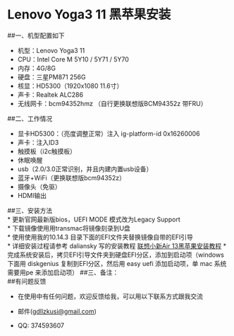 # Lenovo Yoga3 11 **黑苹果安装**

##一、机型配置如下    
  *  机型：Lenovo Yoga3 11 
  *  CPU：Intel Core M 5Y10 / 5Y71 / 5Y70  
  *  内存：4G/8G
  *  硬盘：三星PM871 256G  
  *  核显：HD5300（1920x1080 11.6寸）
  *  声卡：Realtek ALC286  
  *  无线网卡：bcm94352hmz  （自行更换联想版BCM94352z 带FRU）

##二、工作情况    
  *  显卡HD5300：（亮度调整正常）注入 ig-platform-id 0x16260006   
  *  声卡：注入ID3  
  *  触摸板（i2c触摸板）   
  *  休眠唤醒
  *  usb（2.0/3.0正常识别，并且内建内置usb设备）  
  *  蓝牙+WiFi（更换联想版bcm94352z）  
  *  摄像头（免驱）  
  *  HDMI输出

##三、安装方法    
    *  更新官网最新版bios，UEFI MODE 模式改为Legacy Support  
    *  下载镜像使用用transmac将镜像刻录到U盘  
    *  使用使用我的10.14.3 目录下面的EFI文件夹替换镜像自带的EFI引导  
    *  详细安装过程请参考 daliansky 写的安装教程
 [联想小新Air 13黑苹果安装教程](https://blog.daliansky.net/Lenovo-Xiaoxin-Air-13-macOS-Mojave-installation-tutorial.html)
    *  完成系统安装后，拷贝EFI引导文件夹到硬盘EFI分区，添加到启动项（windows 下面用 diskgenius 复制到EFI分区，然后用 easy uefi 添加启动项，单 mac 系统需要用pe 来添加启动项） 
##三、备注：     
##有问题反馈
  *  在使用中有任何问题，欢迎反馈给我，可以用以下联系方式跟我交流

* 邮件(gdllzkusi@gmail.com)
* QQ: 374593607  
